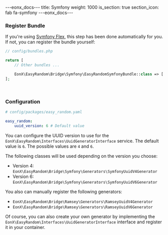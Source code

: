 ---eonx_docs---
title: Symfony
weight: 1000
is_section: true
section_icon: fab fa-symfony
---eonx_docs---

### Register Bundle

If you're using [Symfony Flex][1], this step has been done automatically for you. If not, you can register the bundle
yourself:

```php
// config/bundles.php

return [
    // Other bundles ...

    EonX\EasyRandom\Bridge\Symfony\EasyRandomSymfonyBundle::class => ['all' => true],
];
```

<br>

### Configuration

```yaml
# config/packages/easy_random.yaml

easy_random:
    uuid_version: 6 # Default value

```

You can configure the UUID version to use for the `EonX\EasyRandom\Interfaces\UuidGeneratorInterface` service.
The default value is `6`. The possible values are `4` and `6`.

The following classes will be used depending on the version you choose:

- Version 4: `EonX\EasyRandom\Bridge\Symfony\Generators\SymfonyUuidV4Generator`
- Version 6: `EonX\EasyRandom\Bridge\Symfony\Generators\SymfonyUuidV6Generator`

You also can manually register the following generators:

- `EonX\EasyRandom\Bridge\Ramsey\Generators\RamseyUuidV4Generator`
- `EonX\EasyRandom\Bridge\Ramsey\Generators\RamseyUuidV6Generator`

Of course, you can also create your own generator by implementing the `EonX\EasyRandom\Interfaces\UuidGeneratorInterface` interface
and register it in your container.

<br>

[1]: https://flex.symfony.com/
